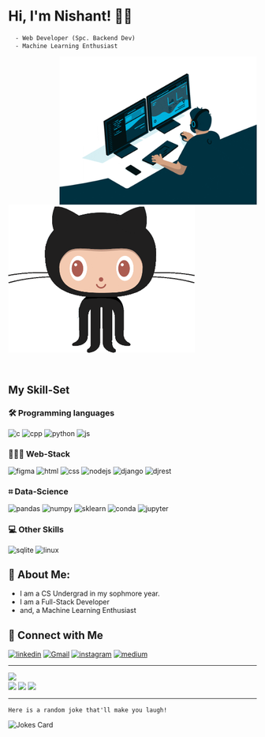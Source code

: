 
# Hi, I'm Nishant! 👋🏻
  

      - Web Developer (Spc. Backend Dev)
      - Machine Learning Enthusiast

  
<p>
  <img height=300 align="right" src="assets/python.gif"/>  &nbsp &nbsp   &nbsp &nbsp   &nbsp &nbsp   <img height=300 src="assets/github.gif" "/>
</p>
<br>

## My Skill-Set

### 🛠 Programming languages
![c](https://img.shields.io/badge/C-00599C?style=for-the-badge&logo=c&logoColor=white)
![cpp](https://img.shields.io/badge/C%2B%2B-00599C?style=for-the-badge&logo=c%2B%2B&logoColor=white)
![python](https://img.shields.io/badge/Python-FFD43B?style=for-the-badge&logo=python&logoColor=darkgreen)
![js](https://img.shields.io/badge/JavaScript-323330?style=for-the-badge&logo=javascript&logoColor=F7DF1E)

### 👨🏻‍💻 Web-Stack
![figma](https://img.shields.io/badge/Figma-F24E1E?style=for-the-badge&logo=figma&logoColor=white)
![html](https://img.shields.io/badge/HTML5-E34F26?style=for-the-badge&logo=html5&logoColor=white)
![css](	https://img.shields.io/badge/CSS3-1572B6?style=for-the-badge&logo=css3&logoColor=white)
![nodejs](https://img.shields.io/badge/Node.js-339933?style=for-the-badge&logo=nodedotjs&logoColor=white)
![django](https://img.shields.io/badge/Django-092E20?style=for-the-badge&logo=django&logoColor=green)
![djrest](https://img.shields.io/badge/django%20rest-ff1709?style=for-the-badge&logo=django&logoColor=white)

### ⌗ Data-Science
![pandas](https://img.shields.io/badge/Pandas-2C2D72?style=for-the-badge&logo=pandas&logoColor=white)
![numpy](https://img.shields.io/badge/Numpy-777BB4?style=for-the-badge&logo=numpy&logoColor=white)
![sklearn](https://img.shields.io/badge/scikit_learn-F7931E?style=for-the-badge&logo=scikit-learn&logoColor=white)
![conda](https://img.shields.io/badge/conda-342B029.svg?&style=for-the-badge&logo=anaconda&logoColor=white)
![jupyter](https://img.shields.io/badge/Jupyter-F37626.svg?&style=for-the-badge&logo=Jupyter&logoColor=white)

### 💻 Other Skills

![sqlite](https://img.shields.io/badge/SQLite-07405E?style=for-the-badge&logo=sqlite&logoColor=white)
![linux](	https://img.shields.io/badge/Linux-FCC624?style=for-the-badge&logo=linux&logoColor=black)
## 🚀 About Me:

- I am a CS Undergrad in my sophmore year.
- I am a Full-Stack Developer
- and, a Machine Learning Enthusiast
## 🔗 Connect with Me
[![linkedin](https://img.shields.io/badge/linkedin-0A66C2?style=for-the-badge&logo=linkedin&logoColor=white)](https://www.linkedin.com/in/nishantsh20/)
[![Gmail](https://img.shields.io/badge/Gmail-D14836?style=for-the-badge&logo=gmail&logoColor=white)](mailto:nishant-ai@outlook.com?subject=Contact%20From%20Github)
[![instagram](https://img.shields.io/badge/Instagram-E4405F?style=for-the-badge&logo=instagram&logoColor=white)](https://www.instagram.com/_nishan.t/)
[![medium](https://img.shields.io/badge/Medium-12100E?style=for-the-badge&logo=medium&logoColor=white)](https://neeshant.medium.com/)

<hr>
<p align="left">
<img width=713 src="https://raw.githubusercontent.com/nishant-ai/github-stats-badge/master/profile-summary-card-output/radical/0-profile-details.svg">
<br>
<img width=200 src="https://raw.githubusercontent.com/nishant-ai/github-stats-badge/master/profile-summary-card-output/radical/1-repos-per-language.svg"/>
<img width=297 src="https://github-readme-streak-stats.herokuapp.com?user=nishant-ai&theme=tokyonight&date_format=M%20j%5B%2C%20Y%5D" />
<img width=200 src="https://raw.githubusercontent.com/nishant-ai/github-stats-badge/master/profile-summary-card-output/radical/4-productive-time.svg">
</p>
<hr>
  
    Here is a random joke that'll make you laugh!

![Jokes Card](https://readme-jokes.vercel.app/api)
